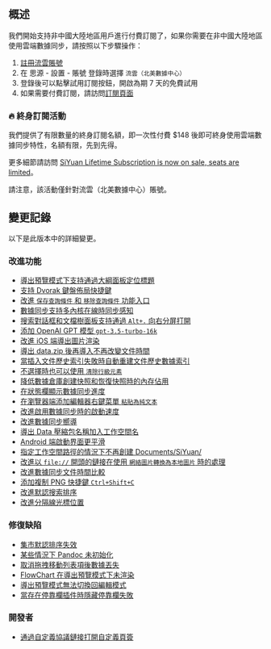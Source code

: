 ## 概述

我們開始支持非中國大陸地區用戶進行付費訂閱了，如果你需要在非中國大陸地區使用雲端數據同步，請按照以下步驟操作：

1. [註冊流雲賬號](https://liuyun.io/register)
2. 在 思源 - 設置 - 賬號 登錄時選擇 `流雲（北美數據中心）`
3. 登錄後可以點擊試用訂閱按鈕，開啟為期 7 天的免費試用
4. 如果需要付費訂閱，請訪問[訂閱頁面](https://liuyun.io/subscribe/siyuan)

### 🔥 終身訂閱活動

我們提供了有限數量的終身訂閱名額，即一次性付費 $148 後即可終身使用雲端數據同步特性，名額有限，先到先得。

更多細節請訪問 [SiYuan Lifetime Subscription is now on sale, seats are limited](https://liuyun.io/article/1687355154445)。

請注意，該活動僅針對流雲（北美數據中心）賬號。

## 變更記錄

以下是此版本中的詳細變更。

### 改進功能

* [導出預覽模式下支持通過大綱面板定位標題](https://github.com/siyuan-note/siyuan/issues/3059)
* [支持 Dvorak 鍵盤佈局快捷鍵](https://github.com/siyuan-note/siyuan/issues/7115)
* [改進 `保存查詢條件` 和 `移除查詢條件` 功能入口](https://github.com/siyuan-note/siyuan/issues/8412)
* [數據同步支持多內核在線時同步感知](https://github.com/siyuan-note/siyuan/issues/8518)
* [搜索對話框和文檔樹面板支持通過 `Alt+.`  向右分屏打開](https://github.com/siyuan-note/siyuan/issues/8528)
* [添加 OpenAI GPT 模型 `gpt-3.5-turbo-16k`](https://github.com/siyuan-note/siyuan/issues/8530)
* [改進 iOS 端導出圖片渲染](https://github.com/siyuan-note/siyuan/issues/8532)
* [導出 data.zip 後再導入不再改變文件時間](https://github.com/siyuan-note/siyuan/issues/8540)
* [當插入文件歷史索引失敗時自動重建文件歷史數據索引](https://github.com/siyuan-note/siyuan/issues/8543)
* [不選擇時也可以使用 `清除行級元素`](https://github.com/siyuan-note/siyuan/issues/8546)
* [降低數據倉庫創建快照和恢復快照時的內存佔用](https://github.com/siyuan-note/siyuan/issues/8551)
* [在狀態欄顯示數據同步進度](https://github.com/siyuan-note/siyuan/issues/8552)
* [在瀏覽器端添加編輯器右鍵菜單 `粘貼為純文本`](https://github.com/siyuan-note/siyuan/issues/8553)
* [改進啟用數據同步時的啟動速度](https://github.com/siyuan-note/siyuan/issues/8555)
* [改進數據同步嚮導](https://github.com/siyuan-note/siyuan/issues/8556)
* [導出 Data 壓縮包名稱加入工作空間名](https://github.com/siyuan-note/siyuan/issues/8560)
* [Android 端啟動界面更平滑](https://github.com/siyuan-note/siyuan/issues/8561)
* [指定工作空間路徑的情況下不再創建 Documents/SiYuan/](https://github.com/siyuan-note/siyuan/issues/8566)
* [改進以 `file://` 開頭的鏈接在使用 `網絡圖片轉換為本地圖片` 時的處理](https://github.com/siyuan-note/siyuan/issues/8567)
* [改進數據同步文件時間比較](https://github.com/siyuan-note/siyuan/issues/8573)
* [添加複制 PNG 快捷鍵 `Ctrl+Shift+C`](https://github.com/siyuan-note/siyuan/issues/8576)
* [改進默認搜索排序](https://github.com/siyuan-note/siyuan/issues/8624)
* [改進分隔線光標位置](https://github.com/siyuan-note/siyuan/issues/8625)

### 修復缺陷

* [集市默認排序失效](https://github.com/siyuan-note/siyuan/issues/8529)
* [某些情況下 Pandoc 未初始化](https://github.com/siyuan-note/siyuan/issues/8533)
* [取消拖拽移動列表項後數據丟失](https://github.com/siyuan-note/siyuan/issues/8548)
* [FlowChart 在導出預覽模式下未渲染](https://github.com/siyuan-note/siyuan/issues/8568)
* [導出預覽模式無法切換回編輯模式](https://github.com/siyuan-note/siyuan/issues/8569)
* [當存在停靠欄插件時隱藏停靠欄失敗](https://github.com/siyuan-note/siyuan/issues/8614)

### 開發者

* [通過自定義協議鏈接打開自定義頁簽](https://github.com/siyuan-note/siyuan/issues/8544)
